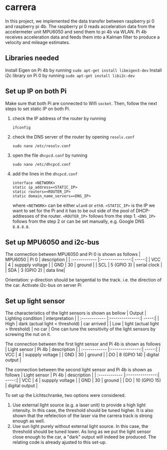 # carrera
In this project, we implemented the data transfer between raspberry pi 0 and raspberry pi 4b. The raspberry pi 0 reads acceleration data from the accelermeter unit MPU6050 and send them to pi 4b via WLAN. Pi 4b receives acceleration data and feeds them into a Kalman filter to produce a velocity and mileage estimates. 

## Libraries needed
Install Eigen on Pi 4b by running
    ```
    sudo apt-get install libeigen3-dev
    ```
Install i2c library on Pi 0 by running 
    ```
    sudo apt-get install libi2c-dev
    ```
    
## Set up IP on both Pi
Make sure that both Pi are connected to Wifi `socket`. Then, follow the next steps to set static IP on both Pi.
1. check the IP address of the router by running

    ```
    ifconfig
    ```
    
2. check the DNS server of the router by opening `resolv.conf`

    ```
    sudo nano /etc/resolv.conf
    ```
    
5. open the file `dhcpcd.conf` by running 

    ```
    sudo nano /etc/dhcpcd.conf
    ```
7. add the lines in the `dhcpcd.conf`

      ```
      interface <NETWORK>
      static ip_address=<STATIC_IP>
      static routers=<ROUTER_IP>
      static domain_name_servers=<DNS_IP>
      ```
      where `<NETWORK>` can be either `wlan0` or `eth0`. 
      `<STATIC_IP>` is the IP we want to set for the Pi and it has to be out side of the pool of DHCP-addresses of the router.
      `<ROUTER_IP>` follows from the step 1.
      `<DNS_IP>` follows from the step 2 or can be set manually, e.g. Google DNS `8.8.8.8`.
       
## Set up MPU6050 and i2c-bus
The connection between MPU6050 and Pi 0 is shown as follows
| MPU6050       | Pi 0           | description |
| :------------ |:---------------:| -----:|
| VCC           | 4                 | suppply voltage |
| GND           | 30                |   ground |
| SCL           | 5 (GPIO 3)        |    serial clock |
| SDA           | 3 (GPIO 2)        | data line|

Orientation: y-direction should be tangential to the track. i.e. the direction of the car.
Activate i2c-bus on server Pi

## Set up light sensor
The characteristics of the light sensors is shown as bellow
| Output       | Lighting condition            | interpretation |
| :------------ |:---------------:| -----:|
| High           | dark (actual light < threshold)                 | car arrived |
| Low           | light (actual light > threshold)                |   no car |
One can tune the sensitivity of the light sensors by screwing the nut on it. 

The connection between the first light sensor and Pi 4b is shown as follows
| Light sensor       | Pi 4b            | description |
| :------------ |:---------------:| -----:|
| VCC           | 4                 | suppply voltage |
| GND           | 30                |   ground |
| DO           | 8 (GPIO 14)        |    digital output |

The connection between the second light sensor and Pi 4b is shown as follows
| Light sensor       | Pi 4b            | description |
| :------------ |:---------------:| -----:|
| VCC           | 4                 | suppply voltage |
| GND           | 30                |   ground |
| DO           | 10 (GPIO 15)        |    digital output |

To set up the Lichtschranke, two options were considered.
1. Use external light source (e.g. a laser unit) to provide a high light intensity. In this case, the threshold should be tuned higher. It is also shown that the refelection of the laser via the carrera track is strong enough as well.
2. Use sun light purely without external light source. In this case, the threshold should be tuned lower. As long as we put the light sensor close enough to the car, a "dark" output will indeed be produced. The relating code is already ajusted to this set-up.

